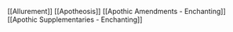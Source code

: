 [[Allurement]]
[[Apotheosis]]
[[Apothic Amendments - Enchanting]]
[[Apothic Supplementaries - Enchanting]]